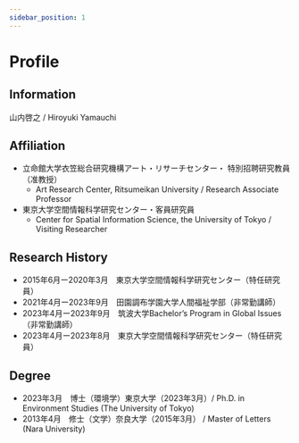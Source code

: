 ```yaml
---
sidebar_position: 1
---
```


# Profile

## Information
山内啓之 / Hiroyuki Yamauchi

## Affiliation
- 立命館大学衣笠総合研究機構アート・リサーチセンター・ 特別招聘研究教員（准教授）
	- Art Research Center, Ritsumeikan University / Research Associate Professor
- 東京大学空間情報科学研究センター・客員研究員
	-  Center for Spatial Information Science, the University of Tokyo / Visiting Researcher	


## Research History
- 2015年6月ー2020年3月　東京大学空間情報科学研究センター（特任研究員）
- 2021年4月ー2023年9月　田園調布学園大学人間福祉学部（非常勤講師）
- 2023年4月ー2023年9月　筑波大学Bachelor’s Program in Global Issues（非常勤講師）
- 2023年4月ー2023年8月　東京大学空間情報科学研究センター（特任研究員）

## Degree
- 2023年3月　博士（環境学）東京大学（2023年3月）/ Ph.D. in Environment Studies (The University of Tokyo)
- 2013年4月　修士（文学）奈良大学（2015年3月） / Master of Letters (Nara University)